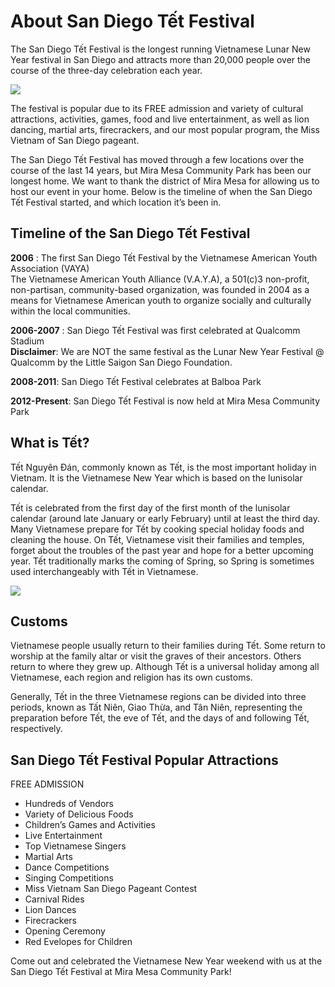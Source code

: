 # About San Diego Tết Festival

The San Diego Tết Festival is the longest running Vietnamese Lunar New Year festival in San Diego and attracts more than 20,000 people over the course of the three-day celebration each year.

![](http://localhost:8080/img/tet-festival.93c9d039.jpg)

The festival is popular due to its FREE admission and variety of cultural attractions, activities, games, food and live entertainment, as well as lion dancing, martial arts, firecrackers, and our most popular program, the Miss Vietnam of San Diego pageant.

The San Diego Tết Festival has moved through a few locations over the course of the last 14 years, but Mira Mesa Community Park has been our longest home. We want to thank the district of Mira Mesa for allowing us to host our event in your home. Below is the timeline of when the San Diego Tết Festival started, and which location it’s been in.

## Timeline of the San Diego Tết Festival
  

**2006** : The first San Diego Tết Festival by the Vietnamese American Youth Association (VAYA)  
The Vietnamese American Youth Alliance (V.A.Y.A), a 501(c)3 non-profit, non-partisan, community-based organization, was founded in 2004 as a means for Vietnamese American youth to organize socially and culturally within the local communities.

**2006-2007** : San Diego Tết Festival was first celebrated at Qualcomm Stadium  
**Disclaimer**: We are NOT the same festival as the Lunar New Year Festival @ Qualcomm by the Little Saigon San Diego Foundation.

**2008-2011**: San Diego Tết Festival celebrates at Balboa Park

**2012-Present**: San Diego Tết Festival is now held at Mira Mesa Community Park

## What is Tết?  

Tết Nguyên Đán, commonly known as Tết, is the most important holiday in Vietnam. It is the Vietnamese New Year which is based on the lunisolar calendar.

Tết is celebrated from the first day of the first month of the lunisolar calendar (around late January or early February) until at least the third day. Many Vietnamese prepare for Tết by cooking special holiday foods and cleaning the house. On Tết, Vietnamese visit their families and temples, forget about the troubles of the past year and hope for a better upcoming year. Tết traditionally marks the coming of Spring, so Spring is sometimes used interchangeably with Tết in Vietnamese.

![](http://localhost:8080/img/tet-festival-2.d027a804.jpg)

## Customs  

Vietnamese people usually return to their families during Tết. Some return to worship at the family altar or visit the graves of their ancestors. Others return to where they grew up. Although Tết is a universal holiday among all Vietnamese, each region and religion has its own customs.

Generally, Tết in the three Vietnamese regions can be divided into three periods, known as Tất Niên, Giao Thừa, and Tân Niên, representing the preparation before Tết, the eve of Tết, and the days of and following Tết, respectively.

## San Diego Tết Festival Popular Attractions

FREE ADMISSION

-   Hundreds of Vendors
-   Variety of Delicious Foods
-   Children’s Games and Activities
-   Live Entertainment
-   Top Vietnamese Singers
-   Martial Arts
-   Dance Competitions
-   Singing Competitions
-   Miss Vietnam San Diego Pageant Contest
-   Carnival Rides
-   Lion Dances
-   Firecrackers
-   Opening Ceremony
-   Red Evelopes for Children  

Come out and celebrated the Vietnamese New Year weekend with us at the San Diego Tết Festival at Mira Mesa Community Park!